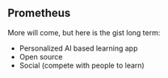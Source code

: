 ## Prometheus
More will come, but here is the gist long term:
- Personalized AI based learning app
- Open source
- Social (compete with people to learn)